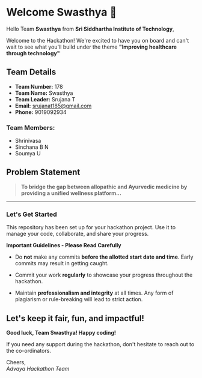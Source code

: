 # Welcome Swasthya 👋

Hello Team **Swasthya** from **Sri Siddhartha Institute of Technology**,

Welcome to the Hackathon! We're excited to have you on board and can't wait to see what you'll build under the theme **"Improving healthcare through technology"** 

## Team Details

- **Team Number:** 178  
- **Team Name:** Swasthya
- **Team Leader:** Srujana T  
- **Email:** srujanat185@gmail.com  
- **Phone:** 9019092934  

### Team Members:
- Shrinivasa 
- Sinchana B N 
- Soumya U 

## Problem Statement

> **To bridge the gap between allopathic and Ayurvedic medicine by providing a unified wellness platform...**

---

### Let's Get Started 

This repository has been set up for your hackathon project. Use it to manage your code, collaborate, and share your progress.

**Important Guidelines - Please Read Carefully**

- Do **not** make any commits **before the allotted start date and time**. Early commits may result in getting caught.
- Commit your work **regularly** to showcase your progress throughout the hackathon.

- Maintain **professionalism and integrity** at all times. Any form of plagiarism or rule-breaking will lead to strict action.

Let's keep it fair, fun, and impactful! 
---

**Good luck, Team Swasthya! Happy coding!**

If you need any support during the hackathon, don't hesitate to reach out to the co-ordinators.

Cheers,  
_Advaya Hackathon Team_